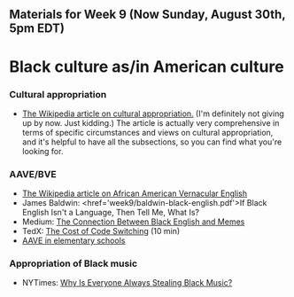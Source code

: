 ## Materials for Week 9 (Now Sunday, August 30th, 5pm EDT)
# Black culture as/in American culture

### Cultural appropriation
- <a href="https://en.wikipedia.org/wiki/Cultural_appropriation">The Wikipedia article on cultural appropriation.</a> (I'm definitely not giving up by now. Just kidding.) The article is actually very comprehensive in terms of specific circumstances and views on cultural appropriation, and it's helpful to have all the subsections, so you can find what you're looking for. 

### AAVE/BVE
- <a href='https://en.wikipedia.org/wiki/African-American_Vernacular_English'>The Wikipedia article on African American Vernacular English</a>
- James Baldwin: <href='week9/baldwin-black-english.pdf'>If Black English Isn't a Language, Then Tell Me, What Is?</a>
- Medium: <a href='week9/aave-memes.pdf'>The Connection Between Black English and Memes</a>
- TedX: <a href='https://www.youtube.com/watch?v=Bo3hRq2RnNI'>The Cost of Code Switching</a> (10 min)
- <a href='https://www.youtube.com/watch?v=9iVOZ_-Xwrc&t=24s'>AAVE in elementary schools</a>

### Appropriation of Black music
- NYTimes: <a href='week9/stealing-black-music.pdf'>Why Is Everyone Always Stealing Black Music?</a>
